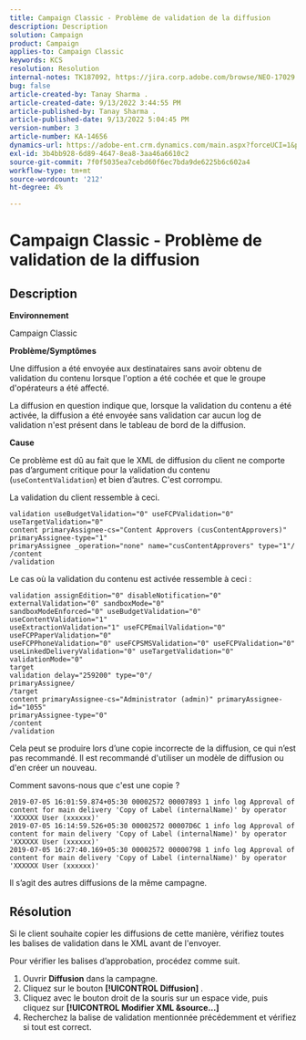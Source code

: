 ```yaml
---
title: Campaign Classic - Problème de validation de la diffusion
description: Description
solution: Campaign
product: Campaign
applies-to: Campaign Classic
keywords: KCS
resolution: Resolution
internal-notes: TK187092, https://jira.corp.adobe.com/browse/NEO-17029
bug: false
article-created-by: Tanay Sharma .
article-created-date: 9/13/2022 3:44:55 PM
article-published-by: Tanay Sharma .
article-published-date: 9/13/2022 5:04:45 PM
version-number: 3
article-number: KA-14656
dynamics-url: https://adobe-ent.crm.dynamics.com/main.aspx?forceUCI=1&pagetype=entityrecord&etn=knowledgearticle&id=abbbd300-7b33-ed11-9db1-002248086735
exl-id: 3b4bb928-6d89-4647-8ea8-3aa46a6610c2
source-git-commit: 7f0f5035ea7cebd60f6ec7bda9de6225b6c602a4
workflow-type: tm+mt
source-wordcount: '212'
ht-degree: 4%

---
```


# Campaign Classic - Problème de validation de la diffusion

## Description


<b>Environnement</b>

Campaign Classic



<b>Problème/Symptômes</b>

Une diffusion a été envoyée aux destinataires sans avoir obtenu de validation du contenu lorsque l&#39;option a été cochée et que le groupe d&#39;opérateurs a été affecté.

La diffusion en question indique que, lorsque la validation du contenu a été activée, la diffusion a été envoyée sans validation car aucun log de validation n&#39;est présent dans le tableau de bord de la diffusion.



<b>Cause</b>

Ce problème est dû au fait que le XML de diffusion du client ne comporte pas d’argument critique pour la validation du contenu (`useContentValidation`) et bien d’autres. C&#39;est corrompu.

La validation du client ressemble à ceci.




```
validation useBudgetValidation="0" useFCPValidation="0" useTargetValidation="0"
content primaryAssignee-cs="Content Approvers (cusContentApprovers)" primaryAssignee-type="1"
primaryAssignee _operation="none" name="cusContentApprovers" type="1"/
/content
/validation
```




Le cas où la validation du contenu est activée ressemble à ceci :




```
validation assignEdition="0" disableNotification="0" externalValidation="0" sandboxMode="0"
sandboxModeEnforced="0" useBudgetValidation="0" useContentValidation="1"
useExtractionValidation="1" useFCPEmailValidation="0" useFCPPaperValidation="0"
useFCPPhoneValidation="0" useFCPSMSValidation="0" useFCPValidation="0"
useLinkedDeliveryValidation="0" useTargetValidation="0" validationMode="0"
target
validation delay="259200" type="0"/
primaryAssignee/
/target
content primaryAssignee-cs="Administrator (admin)" primaryAssignee-id="1055"
primaryAssignee-type="0"
/content
/validation
```




Cela peut se produire lors d’une copie incorrecte de la diffusion, ce qui n’est pas recommandé. Il est recommandé d&#39;utiliser un modèle de diffusion ou d&#39;en créer un nouveau.

Comment savons-nous que c&#39;est une copie ?




```
2019-07-05 16:01:59.874+05:30 00002572 00007893 1 info log Approval of content for main delivery 'Copy of Label (internalName)' by operator 'XXXXXX User (xxxxxx)'
2019-07-05 16:14:59.526+05:30 00002572 00007D6C 1 info log Approval of content for main delivery 'Copy of Label (internalName)' by operator 'XXXXXX User (xxxxxx)'
2019-07-05 16:27:40.169+05:30 00002572 00000798 1 info log Approval of content for main delivery 'Copy of Label (internalName)' by operator 'XXXXXX User (xxxxxx)'
```




Il s’agit des autres diffusions de la même campagne.


## Résolution


Si le client souhaite copier les diffusions de cette manière, vérifiez toutes les balises de validation dans le XML avant de l&#39;envoyer.

Pour vérifier les balises d’approbation, procédez comme suit.

1. Ouvrir <b>Diffusion</b> dans la campagne.
2. Cliquez sur le bouton <b>[!UICONTROL Diffusion]</b> .
3. Cliquez avec le bouton droit de la souris sur un espace vide, puis cliquez sur <b>[!UICONTROL Modifier XML &amp;source...]</b>
4. Recherchez la balise de validation mentionnée précédemment et vérifiez si tout est correct.

